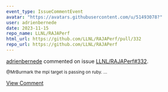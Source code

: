 ```yaml
---
event_type: IssueCommentEvent
avatar: "https://avatars.githubusercontent.com/u/51493078?"
user: adrienbernede
date: 2023-11-15
repo_name: LLNL/RAJAPerf
html_url: https://github.com/LLNL/RAJAPerf/pull/332
repo_url: https://github.com/LLNL/RAJAPerf
---
```


<a href='https://github.com/adrienbernede' target='_blank'>adrienbernede</a> commented on issue <a href='https://github.com/LLNL/RAJAPerf/pull/332' target='_blank'>LLNL/RAJAPerf#332</a>.

<small>@MrBurmark the mpi target is passing on ruby....</small>

<a href='https://github.com/LLNL/RAJAPerf/pull/332' target='_blank'>View Comment</a>